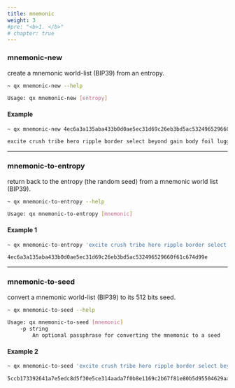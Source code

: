 ```yaml
---
title: mnemonic
weight: 3
#pre: "<b>1. </b>"
# chapter: true
---
```


### mnemonic-new

create a mnemonic world-list (BIP39) from an entropy.

```bash
~ qx mnemonic-new --help

Usage: qx mnemonic-new [entropy]
```

#### Example

```bash
~ qx mnemonic-new 4ec6a3a135aba433b0d0ae5ec31d69c26eb3bd5ac532496529660f61c674d99e

excite crush tribe hero ripple border select beyond gain body foil luggage twenty team help play enact citizen flower burst broccoli denial grid spike
```

---

### mnemonic-to-entropy

return back to the entropy (the random seed) from a mnemonic world list (BIP39).

```bash
~ qx mnemonic-to-entropy --help

Usage: qx mnemonic-to-entropy [mnemonic]
```

#### Example 1

```bash
~ qx mnemonic-to-entropy 'excite crush tribe hero ripple border select beyond gain body foil luggage twenty team help play enact citizen flower burst broccoli denial grid spike'

4ec6a3a135aba433b0d0ae5ec31d69c26eb3bd5ac532496529660f61c674d99e
```

---

### mnemonic-to-seed

convert a mnemonic world-list (BIP39) to its 512 bits seed.

```bash
~ qx mnemonic-to-seed --help

Usage: qx mnemonic-to-seed [mnemonic]  
    -p string
        An optional passphrase for converting the mnemonic to a seed
```

#### Example 2

```bash
~ qx mnemonic-to-seed 'excite crush tribe hero ripple border select beyond gain body foil luggage twenty team help play enact citizen flower burst broccoli denial grid spike'

5ccb173392641a7e5edc8d5f30e5ce314aada7f0b8e1169c2b67f81e80b5d95504629aabcd108264e0a16f03a9146f75552f37ed33cce16b9b4bf279b5df96a0
```